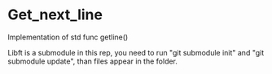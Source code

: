 # Get_next_line
Implementation of std func getline()

Libft is a submodule in this rep, you need to run "git submodule init" and "git submodule update", than files appear in the folder.

